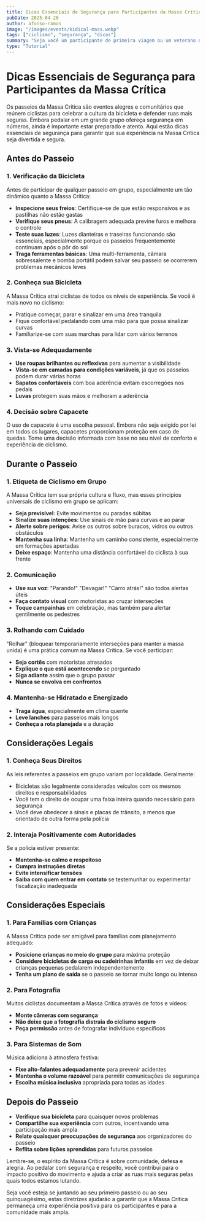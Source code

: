 ```yaml
---
title: Dicas Essenciais de Segurança para Participantes da Massa Crítica
pubDate: 2025-04-20
author: afonso-ramos
image: "/images/events/kidical-mass.webp"
tags: ["ciclismo", "segurança", "dicas"]
summary: "Seja você um participante de primeira viagem ou um veterano da Massa Crítica, estas dicas de segurança ajudarão a garantir uma experiência positiva e segura para todos os envolvidos."
type: "Tutorial"
---
```


# Dicas Essenciais de Segurança para Participantes da Massa Crítica

Os passeios da Massa Crítica são eventos alegres e comunitários que reúnem ciclistas para celebrar a cultura da bicicleta e defender ruas mais seguras. Embora pedalar em um grande grupo ofereça segurança em números, ainda é importante estar preparado e atento. Aqui estão dicas essenciais de segurança para garantir que sua experiência na Massa Crítica seja divertida e segura.

## Antes do Passeio

### 1. Verificação da Bicicleta

Antes de participar de qualquer passeio em grupo, especialmente um tão dinâmico quanto a Massa Crítica:

- **Inspecione seus freios**: Certifique-se de que estão responsivos e as pastilhas não estão gastas
- **Verifique seus pneus**: A calibragem adequada previne furos e melhora o controle
- **Teste suas luzes**: Luzes dianteiras e traseiras funcionando são essenciais, especialmente porque os passeios frequentemente continuam após o pôr do sol
- **Traga ferramentas básicas**: Uma multi-ferramenta, câmara sobressalente e bomba portátil podem salvar seu passeio se ocorrerem problemas mecânicos leves

### 2. Conheça sua Bicicleta

A Massa Crítica atrai ciclistas de todos os níveis de experiência. Se você é mais novo no ciclismo:
- Pratique começar, parar e sinalizar em uma área tranquila
- Fique confortável pedalando com uma mão para que possa sinalizar curvas
- Familiarize-se com suas marchas para lidar com vários terrenos

### 3. Vista-se Adequadamente

- **Use roupas brilhantes ou reflexivas** para aumentar a visibilidade
- **Vista-se em camadas para condições variáveis**, já que os passeios podem durar várias horas
- **Sapatos confortáveis** com boa aderência evitam escorregões nos pedais
- **Luvas** protegem suas mãos e melhoram a aderência

### 4. Decisão sobre Capacete

O uso de capacete é uma escolha pessoal. Embora não seja exigido por lei em todos os lugares, capacetes proporcionam proteção em caso de quedas. Tome uma decisão informada com base no seu nível de conforto e experiência de ciclismo.

## Durante o Passeio

### 1. Etiqueta de Ciclismo em Grupo

A Massa Crítica tem sua própria cultura e fluxo, mas esses princípios universais de ciclismo em grupo se aplicam:

- **Seja previsível**: Evite movimentos ou paradas súbitas
- **Sinalize suas intenções**: Use sinais de mão para curvas e ao parar
- **Alerte sobre perigos**: Avise os outros sobre buracos, vidros ou outros obstáculos
- **Mantenha sua linha**: Mantenha um caminho consistente, especialmente em formações apertadas
- **Deixe espaço**: Mantenha uma distância confortável do ciclista à sua frente

### 2. Comunicação

- **Use sua voz**: "Parando!" "Devagar!" "Carro atrás!" são todos alertas úteis
- **Faça contato visual** com motoristas ao cruzar interseções
- **Toque campainhas** em celebração, mas também para alertar gentilmente os pedestres

### 3. Rolhando com Cuidado

"Rolhar" (bloquear temporariamente interseções para manter a massa unida) é uma prática comum na Massa Crítica. Se você participar:

- **Seja cortês** com motoristas atrasados
- **Explique o que está acontecendo** se perguntado
- **Siga adiante** assim que o grupo passar
- **Nunca se envolva em confrontos**

### 4. Mantenha-se Hidratado e Energizado

- **Traga água**, especialmente em clima quente
- **Leve lanches** para passeios mais longos
- **Conheça a rota planejada** e a duração

## Considerações Legais

### 1. Conheça Seus Direitos

As leis referentes a passeios em grupo variam por localidade. Geralmente:
- Bicicletas são legalmente consideradas veículos com os mesmos direitos e responsabilidades
- Você tem o direito de ocupar uma faixa inteira quando necessário para segurança
- Você deve obedecer a sinais e placas de trânsito, a menos que orientado de outra forma pela polícia

### 2. Interaja Positivamente com Autoridades

Se a polícia estiver presente:
- **Mantenha-se calmo e respeitoso**
- **Cumpra instruções diretas**
- **Evite intensificar tensões**
- **Saiba com quem entrar em contato** se testemunhar ou experimentar fiscalização inadequada

## Considerações Especiais

### 1. Para Famílias com Crianças

A Massa Crítica pode ser amigável para famílias com planejamento adequado:
- **Posicione crianças no meio do grupo** para máxima proteção
- **Considere bicicletas de carga ou cadeirinhas infantis** em vez de deixar crianças pequenas pedalarem independentemente
- **Tenha um plano de saída** se o passeio se tornar muito longo ou intenso

### 2. Para Fotografia

Muitos ciclistas documentam a Massa Crítica através de fotos e vídeos:
- **Monte câmeras com segurança**
- **Não deixe que a fotografia distraia do ciclismo seguro**
- **Peça permissão** antes de fotografar indivíduos específicos

### 3. Para Sistemas de Som

Música adiciona à atmosfera festiva:
- **Fixe alto-falantes adequadamente** para prevenir acidentes
- **Mantenha o volume razoável** para permitir comunicações de segurança
- **Escolha música inclusiva** apropriada para todas as idades

## Depois do Passeio

- **Verifique sua bicicleta** para quaisquer novos problemas
- **Compartilhe sua experiência** com outros, incentivando uma participação mais ampla
- **Relate quaisquer preocupações de segurança** aos organizadores do passeio
- **Reflita sobre lições aprendidas** para futuros passeios

Lembre-se, o espírito da Massa Crítica é sobre comunidade, defesa e alegria. Ao pedalar com segurança e respeito, você contribui para o impacto positivo do movimento e ajuda a criar as ruas mais seguras pelas quais todos estamos lutando.

Seja você esteja se juntando ao seu primeiro passeio ou ao seu quinquagésimo, estas diretrizes ajudarão a garantir que a Massa Crítica permaneça uma experiência positiva para os participantes e para a comunidade mais ampla. 
